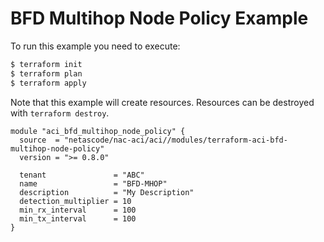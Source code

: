 <!-- BEGIN_TF_DOCS -->
# BFD Multihop Node Policy Example

To run this example you need to execute:

```bash
$ terraform init
$ terraform plan
$ terraform apply
```

Note that this example will create resources. Resources can be destroyed with `terraform destroy`.

```hcl
module "aci_bfd_multihop_node_policy" {
  source  = "netascode/nac-aci/aci//modules/terraform-aci-bfd-multihop-node-policy"
  version = ">= 0.8.0"

  tenant               = "ABC"
  name                 = "BFD-MHOP"
  description          = "My Description"
  detection_multiplier = 10
  min_rx_interval      = 100
  min_tx_interval      = 100
}
```
<!-- END_TF_DOCS -->